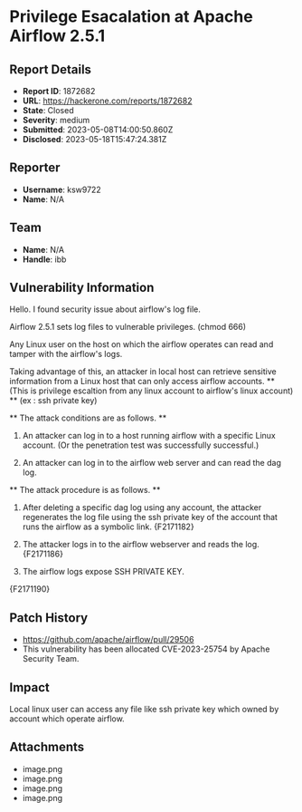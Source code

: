 # Privilege Esacalation at Apache Airflow 2.5.1 

## Report Details
- **Report ID**: 1872682
- **URL**: https://hackerone.com/reports/1872682
- **State**: Closed
- **Severity**: medium
- **Submitted**: 2023-05-08T14:00:50.860Z
- **Disclosed**: 2023-05-18T15:47:24.381Z

## Reporter
- **Username**: ksw9722
- **Name**: N/A

## Team
- **Name**: N/A
- **Handle**: ibb

## Vulnerability Information
Hello. I found security issue about airflow's log file. 

Airflow 2.5.1 sets log files to vulnerable privileges.  (chmod 666)

Any Linux user on the host on which the airflow operates can read and tamper with the airflow's logs.

Taking advantage of this, an attacker in local host can retrieve sensitive information from a Linux host that can only access airflow accounts.  ** (This is privilege escaltion from any linux account to airflow's linux account) **
(ex : ssh private key)

** The attack conditions are as follows. **
1. An attacker can log in to a host running airflow with a specific Linux account.
(Or the penetration test was successfully successful.)

2. An attacker can log in to the airflow web server and can read the dag log.

** The attack procedure is as follows.  **

1. After deleting a specific dag log using any account, the attacker regenerates the log file using the ssh private key of the account that runs the airflow as a symbolic link.
{F2171182}

2. The attacker logs in to the airflow webserver and reads the log.
{F2171186}


3. The airflow logs expose SSH PRIVATE KEY.

{F2171190}



## Patch History 
- https://github.com/apache/airflow/pull/29506
- This vulnerability has been allocated CVE-2023-25754 by Apache Security Team.

## Impact

Local linux user can access any file like ssh private key which owned by account which operate airflow.

## Attachments
- image.png
- image.png
- image.png
- image.png
